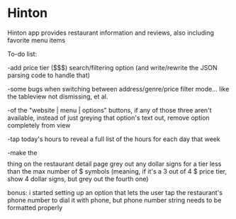 # Hinton
Hinton app provides restaurant information and reviews, also including favorite menu items

To-do list:

-add price tier ($$$) search/filtering option (and write/rewrite the JSON parsing code to handle that)

-some bugs when switching between address/genre/price filter mode... like the tableview not dismissing, et al.

-of the "website | menu | options" buttons, if any of those three aren't available, instead of just greying that option's text out, remove option completely from view

-tap today's hours to reveal a full list of the hours for each day that week

-make the $$$$ thing on the restaurant detail page grey out any dollar signs for a tier less than the max number of $ symbols
(meaning, if it's a 3 out of 4 $ price tier, show 4 dollar signs, but grey out the fourth one)

bonus: i started setting up an option that lets the user tap the restaurant's phone number to dial it with phone, but
phone number string needs to be formatted properly
